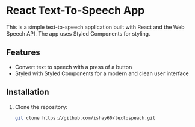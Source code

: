 # React Text-To-Speech App

This is a simple text-to-speech application built with React and the Web Speech API. The app uses Styled Components for styling.

## Features

- Convert text to speech with a press of a button
- Styled with Styled Components for a modern and clean user interface

## Installation

1. Clone the repository:

   ```bash
   git clone https://github.com/ishay60/textospeach.git
